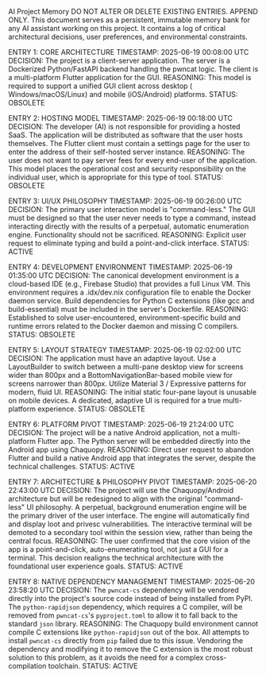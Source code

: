 AI Project Memory
DO NOT ALTER OR DELETE EXISTING ENTRIES. APPEND ONLY.
This document serves as a persistent, immutable memory bank for any AI assistant working on this
project. It contains a log of critical architectural decisions, user preferences, and environmental
constraints.

ENTRY 1: CORE ARCHITECTURE
TIMESTAMP: 2025-06-19 00:08:00 UTC
DECISION: The project is a client-server application. The server is a Dockerized Python/FastAPI
backend handling the pwncat logic. The client is a multi-platform Flutter application for the GUI.
REASONING: This model is required to support a unified GUI client across desktop (
Windows/macOS/Linux) and mobile (iOS/Android) platforms.
STATUS: OBSOLETE

ENTRY 2: HOSTING MODEL
TIMESTAMP: 2025-06-19 00:18:00 UTC
DECISION: The developer (AI) is not responsible for providing a hosted SaaS. The application will be
distributed as software that the user hosts themselves. The Flutter client must contain a settings
page for the user to enter the address of their self-hosted server instance.
REASONING: The user does not want to pay server fees for every end-user of the application. This
model places the operational cost and security responsibility on the individual user, which is
appropriate for this type of tool.
STATUS: OBSOLETE

ENTRY 3: UI/UX PHILOSOPHY
TIMESTAMP: 2025-06-19 00:26:00 UTC
DECISION: The primary user interaction model is "command-less." The GUI must be designed so that the
user never needs to type a command, instead interacting directly with the results of a perpetual,
automatic enumeration engine. Functionality should not be sacrificed.
REASONING: Explicit user request to eliminate typing and build a point-and-click interface.
STATUS: ACTIVE

ENTRY 4: DEVELOPMENT ENVIRONMENT
TIMESTAMP: 2025-06-19 01:35:00 UTC
DECISION: The canonical development environment is a cloud-based IDE (e.g., Firebase Studio) that
provides a full Linux VM. This environment requires a .idx/dev.nix configuration file to enable the
Docker daemon service. Build dependencies for Python C extensions (like gcc and build-essential)
must be included in the server's Dockerfile.
REASONING: Established to solve user-encountered, environment-specific build and runtime errors
related to the Docker daemon and missing C compilers.
STATUS: OBSOLETE

ENTRY 5: LAYOUT STRATEGY
TIMESTAMP: 2025-06-19 02:02:00 UTC
DECISION: The application must have an adaptive layout. Use a LayoutBuilder to switch between a
multi-pane desktop view for screens wider than 800px and a BottomNavigationBar-based mobile view for
screens narrower than 800px. Utilize Material 3 / Expressive patterns for modern, fluid UI.
REASONING: The initial static four-pane layout is unusable on mobile devices. A dedicated, adaptive
UI is required for a true multi-platform experience.
STATUS: OBSOLETE

ENTRY 6: PLATFORM PIVOT
TIMESTAMP: 2025-06-19 21:24:00 UTC
DECISION: The project will be a native Android application, not a multi-platform Flutter app. The
Python server will be embedded directly into the Android app using Chaquopy.
REASONING: Direct user request to abandon Flutter and build a native Android app that integrates the
server, despite the technical challenges.
STATUS: ACTIVE

ENTRY 7: ARCHITECTURE & PHILOSOPHY PIVOT
TIMESTAMP: 2025-06-20 22:43:00 UTC
DECISION: The project will use the Chaquopy/Android architecture but will be redesigned to align
with the original "command-less" UI philosophy. A perpetual, background enumeration engine will be
the primary driver of the user interface. The engine will automatically find and display loot and
privesc vulnerabilities. The interactive terminal will be demoted to a secondary tool within the
session view, rather than being the central focus.
REASONING: The user confirmed that the core vision of the app is a point-and-click, auto-enumerating
tool, not just a GUI for a terminal. This decision realigns the technical architecture with the
foundational user experience goals.
STATUS: ACTIVE

ENTRY 8: NATIVE DEPENDENCY MANAGEMENT
TIMESTAMP: 2025-06-20 23:58:20 UTC
DECISION: The `pwncat-cs` dependency will be vendored directly into the project's source code
instead of being installed from PyPI. The `python-rapidjson` dependency, which requires a C
compiler, will
be removed from `pwncat-cs`'s `pyproject.toml` to allow it to fall back to the standard `json`
library.
REASONING: The Chaquopy build environment cannot compile C extensions like `python-rapidjson` out of
the box. All attempts to install `pwncat-cs` directly from `pip` failed due to this issue. Vendoring
the dependency and modifying it to remove the C extension is the most robust solution to this
problem, as it avoids the need for a complex cross-compilation toolchain.
STATUS: ACTIVE